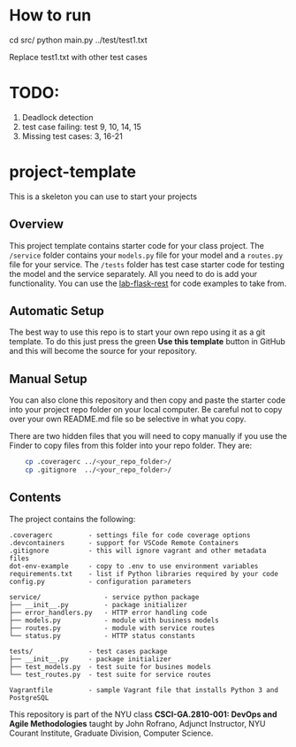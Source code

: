 # How to run
cd src/
python main.py ../test/test1.txt

Replace test1.txt with other test cases


# TODO: 
1. Deadlock detection
2. test case failing: test 9, 10, 14, 15
3. Missing test cases: 3, 16-21


# project-template

This is a skeleton you can use to start your projects

## Overview

This project template contains starter code for your class project. The `/service` folder contains your `models.py` file for your model and a `routes.py` file for your service. The `/tests` folder has test case starter code for testing the model and the service separately. All you need to do is add your functionality. You can use the [lab-flask-rest](https://github.com/nyu-devops/lab-flask-rest) for code examples to take from.

## Automatic Setup

The best way to use this repo is to start your own repo using it as a git template. To do this just press the green **Use this template** button in GitHub and this will become the source for your repository.

## Manual Setup

You can also clone this repository and then copy and paste the starter code into your project repo folder on your local computer. Be careful not to copy over your own README.md file so be selective in what you copy.

There are two hidden files that you will need to copy manually if you use the Finder to copy files from this folder into your repo folder. They are:

```bash
    cp .coveragerc ../<your_repo_folder>/
    cp .gitignore  ../<your_repo_folder>/
```

## Contents

The project contains the following:

```text
.coveragerc         - settings file for code coverage options
.devcontainers      - support for VSCode Remote Containers
.gitignore          - this will ignore vagrant and other metadata files
dot-env-example     - copy to .env to use environment variables
requirements.txt    - list if Python libraries required by your code
config.py           - configuration parameters

service/                - service python package
├── __init__.py         - package initializer
├── error_handlers.py   - HTTP error handling code
├── models.py           - module with business models
├── routes.py           - module with service routes
└── status.py           - HTTP status constants

tests/              - test cases package
├── __init__.py     - package initializer
├── test_models.py  - test suite for busines models
└── test_routes.py  - test suite for service routes

Vagrantfile         - sample Vagrant file that installs Python 3 and PostgreSQL
```

This repository is part of the NYU class **CSCI-GA.2810-001: DevOps and Agile Methodologies** taught by John Rofrano, Adjunct Instructor, NYU Courant Institute, Graduate Division, Computer Science.
